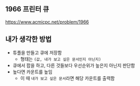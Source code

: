## 1966 프린터 큐

<https://www.acmicpc.net/problem/1966>

## 내가 생각한 방법

- 튜플을 만들고 큐에 저장함
  - 형태는 `(값, 내가 보고 싶은 문서인지 아닌지)`
- 큐에서 팝을 하고, 다른 것들보다 우선순위가 높은지 아닌지 판단함
- 높다면 카운트를 높임
  - 이 때 `내가 보고 싶은 문서`라면 해당 카운트를 출력함
